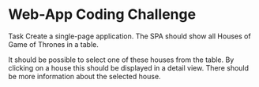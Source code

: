 # Web-App Coding Challenge
Task
Create a single-page application. The SPA should show all Houses of Game of Thrones in a table.

It should be possible to select one of these houses from the table. By clicking on a house this should be displayed in a detail view. There should be more information about the selected house.
